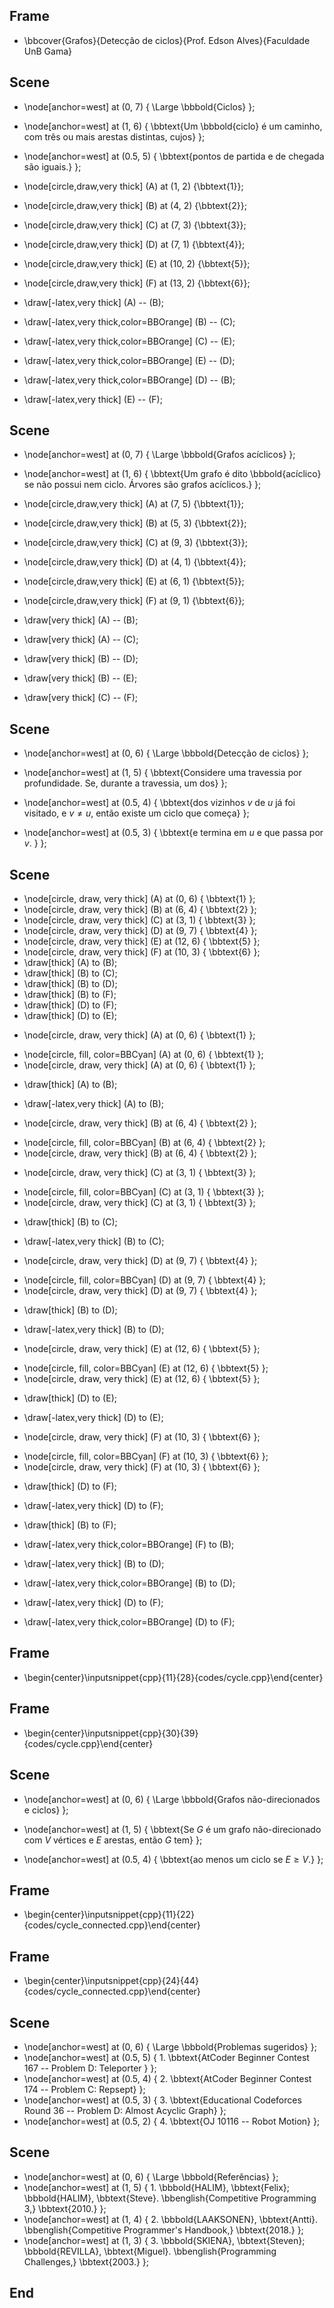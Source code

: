 ## Frame
+ \bbcover{Grafos}{Detecção de ciclos}{Prof. Edson Alves}{Faculdade UnB Gama}

## Scene
+ \node[anchor=west] at (0, 7) { \Large \bbbold{Ciclos} };

+ \node[anchor=west] at (1, 6) { \bbtext{Um \bbbold{ciclo} é um caminho, com três ou mais arestas distintas, cujos} };
+ \node[anchor=west] at (0.5, 5) { \bbtext{pontos de partida e de chegada são iguais.} };

+ \node[circle,draw,very thick] (A) at (1, 2) {\bbtext{1}};
+ \node[circle,draw,very thick] (B) at (4, 2) {\bbtext{2}};
+ \node[circle,draw,very thick] (C) at (7, 3) {\bbtext{3}};
+ \node[circle,draw,very thick] (D) at (7, 1) {\bbtext{4}};
+ \node[circle,draw,very thick] (E) at (10, 2) {\bbtext{5}};
+ \node[circle,draw,very thick] (F) at (13, 2) {\bbtext{6}};
+ \draw[-latex,very thick] (A) -- (B);
+ \draw[-latex,very thick,color=BBOrange] (B) -- (C);
+ \draw[-latex,very thick,color=BBOrange] (C) -- (E);
+ \draw[-latex,very thick,color=BBOrange] (E) -- (D);
+ \draw[-latex,very thick,color=BBOrange] (D) -- (B);
+ \draw[-latex,very thick] (E) -- (F);

## Scene
+ \node[anchor=west] at (0, 7) { \Large \bbbold{Grafos acíclicos} };

+ \node[anchor=west] at (1, 6) { \bbtext{Um grafo é dito \bbbold{acíclico} se não possui nem ciclo. Árvores são grafos acíclicos.} };

+ \node[circle,draw,very thick] (A) at (7, 5) {\bbtext{1}};
+ \node[circle,draw,very thick] (B) at (5, 3) {\bbtext{2}};
+ \node[circle,draw,very thick] (C) at (9, 3) {\bbtext{3}};
+ \node[circle,draw,very thick] (D) at (4, 1) {\bbtext{4}};
+ \node[circle,draw,very thick] (E) at (6, 1) {\bbtext{5}};
+ \node[circle,draw,very thick] (F) at (9, 1) {\bbtext{6}};
+ \draw[very thick] (A) -- (B);
+ \draw[very thick] (A) -- (C);
+ \draw[very thick] (B) -- (D);
+ \draw[very thick] (B) -- (E);
+ \draw[very thick] (C) -- (F);

## Scene
+ \node[anchor=west] at (0, 6) { \Large \bbbold{Detecção de ciclos} };

+ \node[anchor=west] at (1, 5) { \bbtext{Considere uma travessia por profundidade. Se, durante a travessia, um dos} };
+ \node[anchor=west] at (0.5, 4) { \bbtext{dos vizinhos $v$ de $u$ já foi visitado, e $v\neq u$, então existe um ciclo que começa} };
+ \node[anchor=west] at (0.5, 3) { \bbtext{e termina em $u$ e que passa por $v$. } };

## Scene
+ \node[circle, draw, very thick] (A) at (0, 6) { \bbtext{1} };
+ \node[circle, draw, very thick] (B) at (6, 4) { \bbtext{2} };
+ \node[circle, draw, very thick] (C) at (3, 1) { \bbtext{3} };
+ \node[circle, draw, very thick] (D) at (9, 7) { \bbtext{4} };
+ \node[circle, draw, very thick] (E) at (12, 6) { \bbtext{5} };
+ \node[circle, draw, very thick] (F) at (10, 3) { \bbtext{6} };
+ \draw[thick] (A) to (B);
+ \draw[thick] (B) to (C);
+ \draw[thick] (B) to (D);
+ \draw[thick] (B) to (F);
+ \draw[thick] (D) to (F);
+ \draw[thick] (D) to (E);

- \node[circle, draw, very thick] (A) at (0, 6) { \bbtext{1} };
+ \node[circle, fill, color=BBCyan] (A) at (0, 6) { \bbtext{1} };
+ \node[circle, draw, very thick] (A) at (0, 6) { \bbtext{1} };

- \draw[thick] (A) to (B);
+ \draw[-latex,very thick] (A) to (B);
- \node[circle, draw, very thick] (B) at (6, 4) { \bbtext{2} };
+ \node[circle, fill, color=BBCyan] (B) at (6, 4) { \bbtext{2} };
+ \node[circle, draw, very thick] (B) at (6, 4) { \bbtext{2} };

- \node[circle, draw, very thick] (C) at (3, 1) { \bbtext{3} };
+ \node[circle, fill, color=BBCyan] (C) at (3, 1) { \bbtext{3} };
+ \node[circle, draw, very thick] (C) at (3, 1) { \bbtext{3} };
- \draw[thick] (B) to (C);
+ \draw[-latex,very thick] (B) to (C);

- \node[circle, draw, very thick] (D) at (9, 7) { \bbtext{4} };
+ \node[circle, fill, color=BBCyan] (D) at (9, 7) { \bbtext{4} };
+ \node[circle, draw, very thick] (D) at (9, 7) { \bbtext{4} };
- \draw[thick] (B) to (D);
+ \draw[-latex,very thick] (B) to (D);

- \node[circle, draw, very thick] (E) at (12, 6) { \bbtext{5} };
+ \node[circle, fill, color=BBCyan] (E) at (12, 6) { \bbtext{5} };
+ \node[circle, draw, very thick] (E) at (12, 6) { \bbtext{5} };
- \draw[thick] (D) to (E);
+ \draw[-latex,very thick] (D) to (E);

- \node[circle, draw, very thick] (F) at (10, 3) { \bbtext{6} };
+ \node[circle, fill, color=BBCyan] (F) at (10, 3) { \bbtext{6} };
+ \node[circle, draw, very thick] (F) at (10, 3) { \bbtext{6} };
- \draw[thick] (D) to (F);
+ \draw[-latex,very thick] (D) to (F);

- \draw[thick] (B) to (F);
+ \draw[-latex,very thick,color=BBOrange] (F) to (B);
- \draw[-latex,very thick] (B) to (D);
+ \draw[-latex,very thick,color=BBOrange] (B) to (D);
- \draw[-latex,very thick] (D) to (F);
+ \draw[-latex,very thick,color=BBOrange] (D) to (F);

## Frame
+ \begin{center}\inputsnippet{cpp}{11}{28}{codes/cycle.cpp}\end{center}

## Frame
+ \begin{center}\inputsnippet{cpp}{30}{39}{codes/cycle.cpp}\end{center}

## Scene
+ \node[anchor=west] at (0, 6) { \Large \bbbold{Grafos não-direcionados e ciclos} };

+ \node[anchor=west] at (1, 5) { \bbtext{Se $G$ é um grafo não-direcionado com $V$ vértices e $E$ arestas, então $G$ tem} };
+ \node[anchor=west] at (0.5, 4) { \bbtext{ao menos um ciclo se $E \geq V$.} };

## Frame
+ \begin{center}\inputsnippet{cpp}{11}{22}{codes/cycle_connected.cpp}\end{center}

## Frame
+ \begin{center}\inputsnippet{cpp}{24}{44}{codes/cycle_connected.cpp}\end{center}

## Scene
+ \node[anchor=west] at (0, 6) { \Large \bbbold{Problemas sugeridos} };
+ \node[anchor=west] at (0.5, 5) { $1.$ \bbtext{AtCoder Beginner Contest 167 -- Problem D: Teleporter } };
+ \node[anchor=west] at (0.5, 4) { $2.$ \bbtext{AtCoder Beginner Contest 174 -- Problem C: Repsept} };
+ \node[anchor=west] at (0.5, 3) { $3.$ \bbtext{Educational Codeforces Round 36 -- Problem D: Almost Acyclic Graph} };
+ \node[anchor=west] at (0.5, 2) { $4.$ \bbtext{OJ 10116 -- Robot Motion} };

## Scene
+ \node[anchor=west] at (0, 6) { \Large \bbbold{Referências} };
+ \node[anchor=west] at (1, 5) { $1.$ \bbbold{HALIM}, \bbtext{Felix}; \bbbold{HALIM}, \bbtext{Steve}. \bbenglish{Competitive Programming 3,} \bbtext{2010.} };
+ \node[anchor=west] at (1, 4) { $2.$ \bbbold{LAAKSONEN}, \bbtext{Antti}. \bbenglish{Competitive Programmer's Handbook,} \bbtext{2018.} };
+ \node[anchor=west] at (1, 3) { $3.$ \bbbold{SKIENA}, \bbtext{Steven}; \bbbold{REVILLA}, \bbtext{Miguel}. \bbenglish{Programming Challenges,} \bbtext{2003.} };

## End
